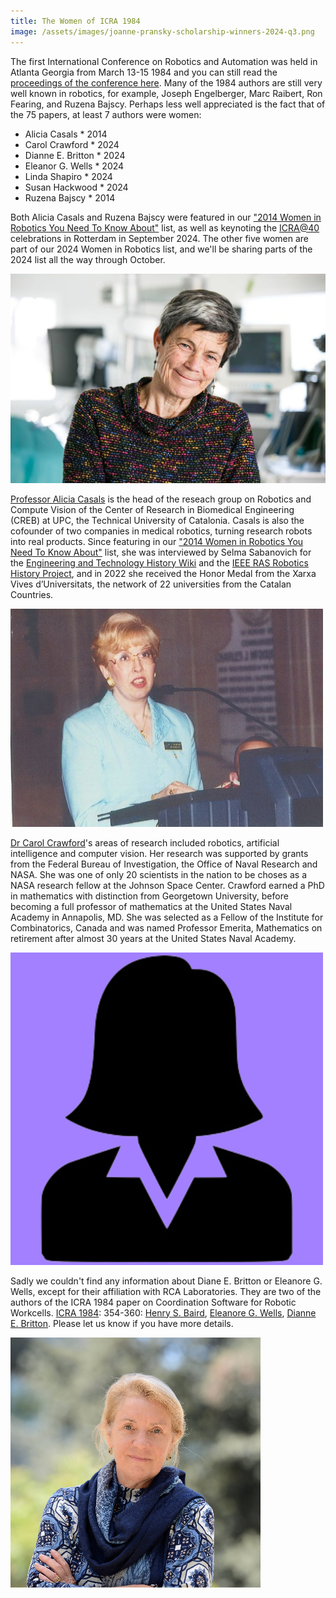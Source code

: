 ```yaml
---
title: The Women of ICRA 1984
image: /assets/images/joanne-pransky-scholarship-winners-2024-q3.png
---
```

The first International Conference on Robotics and Automation was held in Atlanta Georgia from March 13-15 1984 and you can still read the [proceedings of the conference here](https://ieeexplore.ieee.org/stamp/stamp.jsp?tp=&arnumber=1087166). Many of the 1984 authors are still very well known in robotics, for example, Joseph Engelberger, Marc Raibert, Ron Fearing, and Ruzena Bajscy. Perhaps less well appreciated is the fact that of the 75 papers, at least 7 authors were women:

* Alicia Casals * 2014
* Carol Crawford * 2024
* Dianne E. Britton * 2024
* Eleanor G. Wells * 2024
* Linda Shapiro * 2024
* Susan Hackwood * 2024
*  Ruzena Bajscy * 2014

Both Alicia Casals and Ruzena Bajscy were featured in our ["2014 Women in Robotics You Need To Know About"](https://www.womeninrobotics.org/wir-list/2014) list, as well as keynoting the [ICRA@40](https://icra40.ieee.org/) celebrations in Rotterdam in September 2024. The other five women are part of our 2024 Women in Robotics list, and we'll be sharing parts of the 2024 list all the way through October.

![Alicia Casals](/assets/images/alicia-casals.jpeg "Alicia Casals")

[Professor Alicia Casals](https://www.hamlynsymposium.org/people/dr-alicia-casals/) is the head of the reseach group on Robotics and Compute Vision of the Center of Research in Biomedical Engineering (CREB) at UPC, the Technical University of Catalonia. Casals is also the cofounder of two companies in medical robotics, turning research robots into real products. Since featuring in our ["2014 Women in Robotics You Need To Know About"](https://www.womeninrobotics.org/wir-list/2014) list, she was interviewed by Selma Sabanovich for the [Engineering and Technology History Wiki](https://ethw.org/Oral-History:Alicia_Casals) and the [IEEE RAS Robotics History Project](https://www.ieee-ras.org/roboticshistory/roboticist-detail/roboticistprofile.html?profileid=109), and in 2022 she received the Honor Medal from the Xarxa Vives d’Universitats, the network of 22 universities from the Catalan Countries. 



![Carol Crawford](/assets/images/carol-crawford-obituary.jpeg "Carol Crawford 1951-2021")

[Dr Carol Crawford](https://www.legacy.com/us/obituaries/citizensvoice/name/carol-crawford-obituary?id=12415610)'s areas of research included robotics, artificial intelligence and computer vision. Her research was supported by grants from the Federal Bureau of Investigation, the Office of Naval Research and NASA. She was one of only 20 scientists in the nation to be choses as a NASA research fellow at the Johnson Space Center. Crawford earned a PhD in mathematics with distinction from Georgetown University, before becoming a full professor of mathematics at the United States Naval Academy in Annapolis, MD. She was selected as a Fellow of the Institute for Combinatorics, Canada and was named Professor Emerita, Mathematics on retirement after almost 30 years at the United States Naval Academy. 



![Diane E. Britton and Eleanore G. Wells](/assets/images/unknown-woman-icon-purple.png "Diane E. Britton and Eleanore G. Wells")

Sadly we couldn't find any information about Diane E. Britton or Eleanore G. Wells, except for their affiliation with RCA Laboratories. They are two of the authors of the ICRA 1984 paper on Coordination Software for Robotic Workcells. [ICRA 1984](https://dblp.org/db/conf/icra/icra1984.html#BairdWB84): 354-360: [Henry S. Baird](https://dblp.org/pid/90/365.html), [Eleanore G. Wells](https://dblp.org/pid/191/1137.html), [Dianne E. Britton](https://dblp.org/pid/55/894.html).  Please let us know if you have more details.



![Susan Hackwood](/assets/images/susan-hackwood.jpeg "Susan Hackwood")